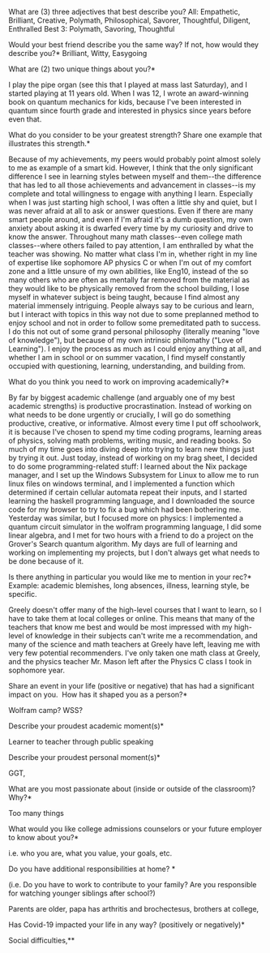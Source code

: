 What are (3) three adjectives that best describe you?
All: Empathetic, Brilliant, Creative, Polymath, Philosophical, Savorer, Thoughtful, Diligent, Enthralled
Best 3: Polymath, Savoring, Thoughtful

Would your best friend describe you the same way? If not, how would they describe you?*
Brilliant, Witty, Easygoing

What are (2) two unique things about you?*

I play the pipe organ (see this that I played at mass last Saturday), and I started playing at 11 years old.
When I was 12, I wrote an award-winning book on quantum mechanics for kids, because I've been interested in quantum since fourth grade and interested in physics since years before even that.

What do you consider to be your greatest strength? Share one example that illustrates this strength.*

Because of my achievements, my peers would probably point almost solely to me as example of a smart kid. However, I think that the only significant difference I see in learning styles between myself and them--the difference that has led to all those achievements and advancement in classes--is my complete and total willingness to engage with anything I learn.
Especially when I was just starting high school, I was often a little shy and quiet, but I was never afraid at all to ask or answer questions. Even if there are many smart people around, and even if I'm afraid it's a dumb question, my own anxiety about asking it is dwarfed every time by my curiosity and drive to know the answer. Throughout many math classes--even college math classes--where others failed to pay attention, I am enthralled by what the teacher was showing. No matter what class I'm in, whether right in my line of expertise like sophomore AP physics C or when I'm out of my comfort zone and a little unsure of my own abilities, like Eng10, instead of the so many others who are often as mentally far removed from the material as they would like to be physically removed from the school building, I lose myself in whatever subject is being taught, because I find almost any material immensely intriguing. People always say to be curious and learn, but I interact with topics in this way not due to some preplanned method to enjoy school and not in order to follow some premeditated path to success. I do this not out of some grand personal philosophy (literally meaning "love of knowledge"), but because of my own intrinsic philomathy ("Love of Learning"). I enjoy the process as much as I could enjoy anything at all, and whether I am in school or on summer vacation, I find myself constantly occupied with questioning, learning, understanding, and building from.


What do you think you need to work on improving academically?*

By far by biggest academic challenge (and arguably one of my best academic strengths) is productive procrastination. Instead of working on what needs to be done urgently or crucially, I will go do something productive, creative, or informative. Almost every time I put off schoolwork, it is because I've chosen to spend my time coding programs, learning areas of physics, solving math problems, writing music, and reading books. So much of my time goes into diving deep into trying to learn new things just by trying it out. Just today, instead of working on my brag sheet, I decided to do some programming-related stuff: I learned about the Nix package manager, and I set up the Windows Subsystem for Linux to allow me to run linux files on windows terminal, and I implemented a function which determined if certain cellular automata repeat their inputs, and I started learning the haskell programming language, and I downloaded the source code for my browser to try to fix a bug which had been bothering me. Yesterday was similar, but I focused more on physics: I implemented a quantum circuit simulator in the wolfram programming language, I did some linear algebra, and I met for two hours with a friend to do a project on the Grover's Search quantum algorithm. My days are full of learning and working on implementing my projects, but I don't always get what needs to be done because of it.

Is there anything in particular you would like me to mention in your rec?*
Example: academic blemishes, long absences, illness, learning style, be specific.

Greely doesn't offer many of the high-level courses that I want to learn, so I have to take them at local colleges or online. This means that many of the teachers that know me best and would be most impressed with my high-level of knowledge in their subjects can't write me a recommendation, and many of the science and math teachers at Greely have left, leaving me with very few potential recommenders. I've only taken one math class at Greely, and the physics teacher Mr. Mason left after the Physics C class I took in sophomore year. 

Share an event in your life (positive or negative) that has had a significant impact on you.  How has it shaped you as a person?*

Wolfram camp? WSS?



Describe your proudest academic moment(s)*

Learner to teacher through public speaking


Describe your proudest personal moment(s)*

GGT, 

  

What are you most passionate about (inside or outside of the classroom)? Why?*

Too many things

  

What would you like college admissions counselors or your future employer to know about you?*

i.e. who you are, what you value, your goals, etc.

  

  

Do you have additional responsibilities at home? *

(i.e. Do you have to work to contribute to your family? Are you responsible for watching younger siblings after school?)

Parents are older, papa has arthritis and brochectesus, brothers at college, 

  

Has Covid-19 impacted your life in any way? (positively or negatively)*

Social difficulties,**